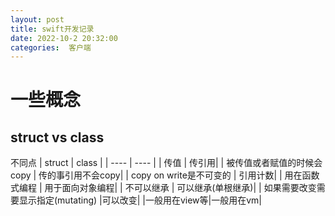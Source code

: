 ```yaml
---
layout: post
title: swift开发记录
date: 2022-10-2 20:32:00
categories:  客户端
---
```


# 一些概念
## struct vs class
不同点
|  struct   | class  |
|  ----  | ----  | 
| 传值  | 传引用|
| 被传值或者赋值的时候会copy  | 传的事引用不会copy|
| copy on write是不可变的  | 引用计数|
| 用在函数式编程  | 用于面向对象编程|
| 不可以继承  | 可以继承(单根继承)|
| 如果需要改变需要显示指定(mutating)  |可以改变|
|一般用在view等|一般用在vm|


